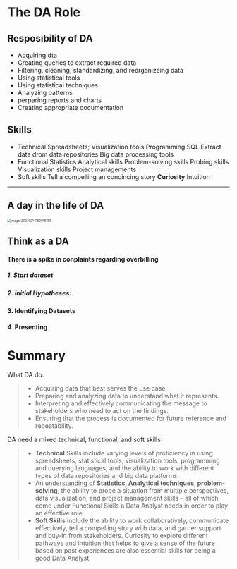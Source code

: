 # The DA Role

## Resposibility of DA
- Acquiring dta
- Creating queries to extract required data
- Filtering, cleaning, standardizing, and reorganizeing data
- Using statistical tools
- Using statistical techniques
- Analyzing patterns
- perparing reports and charts
- Creating appropriate documentation
## Skills
- Technical
Spreadsheets; Visualization tools 
Programming
SQL
Extract data drom data repositories
Big data processing tools
- Functional
Statistics
Analytical skills
Problem-solving skills
Probing skills
Visualization skills
Project managements
- Soft skills
Tell a compelling an concincing story
**Curiosity**
Intuition
****

## A day in the life of DA

<img src="/Users/sheldonnnn/Library/Application Support/typora-user-images/image-20230214160018199.png" alt="image-20230214160018199" style="zoom:50%;" />

## Think as a DA

#### There is a spike in conplaints regarding overbilling

##### 1. Start dataset

##### 2. Initial Hypotheses:

#### 3. Identifying Datasets

#### 4. Presenting



# Summary

What DA do.

> - Acquiring data that best serves the use case.
> - Preparing and analyzing data to understand what it represents.
> - Interpreting and effectively communicating the message to stakeholders who need to act on the findings.
> - Ensuring that the process is documented for future reference and repeatability.

DA need a mixed technical, functional, and soft skills

> - **Technical** Skills include varying levels of proficiency in using spreadsheets, statistical tools, visualization tools, programming and querying languages, and the ability to work with different types of data repositories and big data platforms.
> - An understanding of **Statistics, Analytical techniques, problem-solving**, the ability to probe a situation from multiple perspectives, data visualization, and project management skills – all of which come under Functional Skills a Data Analyst needs in order to play an effective role.
> - **Soft Skills** include the ability to work collaboratively, communicate effectively, tell a compelling story with data, and garner support and buy-in from stakeholders. Curiosity to explore different pathways and intuition that helps to give a sense of the future based on past experiences are also essential skills for being a good Data Analyst. 









